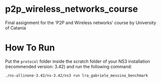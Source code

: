 # p2p_wireless_networks_course
Final assignment for the 'P2P and Wireless networks' course by University of Catania


# How To Run
Put the `protocol` folder inside the scratch folder of your NS3 installation (recommended version: 3.42) and run the following command:
```bash
./ns-allinone-3.42/ns-3.42/ns3 run lra_gabriele_messina_benchmark
```